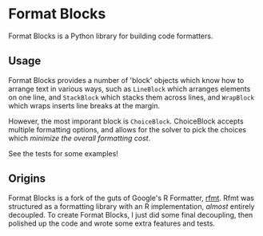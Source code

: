 # Format Blocks

Format Blocks is a Python library for building code formatters.

## Usage

Format Blocks provides a number of 'block' objects which know how to arrange text in various ways,
such as `LineBlock` which arranges elements on one line, and `StackBlock` which stacks them across
lines, and `WrapBlock` which wraps inserts line breaks at the margin.

However, the most imporant block is `ChoiceBlock`. ChoiceBlock accepts multiple formatting options,
and allows for the solver to pick the choices which _minimize the overall formatting cost_.

See the tests for some examples!

## Origins

Format Blocks is a fork of the guts of Google's R Formatter, [rfmt](https://github.com/google/rfmt).
Rfmt was structured as a formatting library with an R implementation, _almost_ entirely decoupled. To
create Format Blocks, I just did some final decoupling, then polished up the code and wrote some
extra features and tests.
